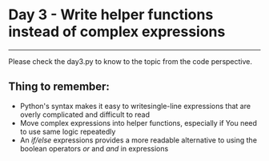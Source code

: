 # Day 3 - Write helper functions instead of complex expressions

---

Please check the day3.py to know to the topic from the code perspective.

## Thing to remember:

-   Python's syntax makes it easy to writesingle-line expressions that are overly complicated and difficult to read
-   Move complex expressions into helper functions, especially if You need to use same logic repeatedly
-   An _if/else_ expressions provides a more readable alternative to using the boolean operators _or_ and _and_ in expressions
